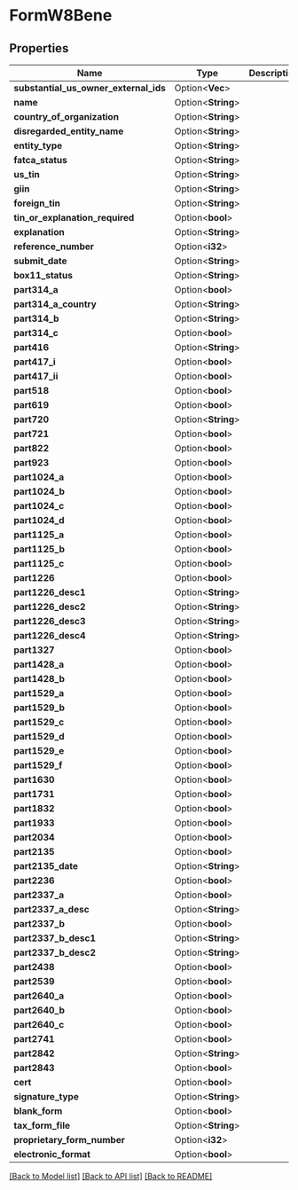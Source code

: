 # FormW8Bene

## Properties

Name | Type | Description | Notes
------------ | ------------- | ------------- | -------------
**substantial_us_owner_external_ids** | Option<**Vec<String>**> |  | [optional]
**name** | Option<**String**> |  | [optional]
**country_of_organization** | Option<**String**> |  | [optional]
**disregarded_entity_name** | Option<**String**> |  | [optional]
**entity_type** | Option<**String**> |  | [optional]
**fatca_status** | Option<**String**> |  | [optional]
**us_tin** | Option<**String**> |  | [optional]
**giin** | Option<**String**> |  | [optional]
**foreign_tin** | Option<**String**> |  | [optional]
**tin_or_explanation_required** | Option<**bool**> |  | [optional]
**explanation** | Option<**String**> |  | [optional]
**reference_number** | Option<**i32**> |  | [optional]
**submit_date** | Option<**String**> |  | [optional]
**box11_status** | Option<**String**> |  | [optional]
**part314_a** | Option<**bool**> |  | [optional]
**part314_a_country** | Option<**String**> |  | [optional]
**part314_b** | Option<**String**> |  | [optional]
**part314_c** | Option<**bool**> |  | [optional]
**part416** | Option<**String**> |  | [optional]
**part417_i** | Option<**bool**> |  | [optional]
**part417_ii** | Option<**bool**> |  | [optional]
**part518** | Option<**bool**> |  | [optional]
**part619** | Option<**bool**> |  | [optional]
**part720** | Option<**String**> |  | [optional]
**part721** | Option<**bool**> |  | [optional]
**part822** | Option<**bool**> |  | [optional]
**part923** | Option<**bool**> |  | [optional]
**part1024_a** | Option<**bool**> |  | [optional]
**part1024_b** | Option<**bool**> |  | [optional]
**part1024_c** | Option<**bool**> |  | [optional]
**part1024_d** | Option<**bool**> |  | [optional]
**part1125_a** | Option<**bool**> |  | [optional]
**part1125_b** | Option<**bool**> |  | [optional]
**part1125_c** | Option<**bool**> |  | [optional]
**part1226** | Option<**bool**> |  | [optional]
**part1226_desc1** | Option<**String**> |  | [optional]
**part1226_desc2** | Option<**String**> |  | [optional]
**part1226_desc3** | Option<**String**> |  | [optional]
**part1226_desc4** | Option<**String**> |  | [optional]
**part1327** | Option<**bool**> |  | [optional]
**part1428_a** | Option<**bool**> |  | [optional]
**part1428_b** | Option<**bool**> |  | [optional]
**part1529_a** | Option<**bool**> |  | [optional]
**part1529_b** | Option<**bool**> |  | [optional]
**part1529_c** | Option<**bool**> |  | [optional]
**part1529_d** | Option<**bool**> |  | [optional]
**part1529_e** | Option<**bool**> |  | [optional]
**part1529_f** | Option<**bool**> |  | [optional]
**part1630** | Option<**bool**> |  | [optional]
**part1731** | Option<**bool**> |  | [optional]
**part1832** | Option<**bool**> |  | [optional]
**part1933** | Option<**bool**> |  | [optional]
**part2034** | Option<**bool**> |  | [optional]
**part2135** | Option<**bool**> |  | [optional]
**part2135_date** | Option<**String**> |  | [optional]
**part2236** | Option<**bool**> |  | [optional]
**part2337_a** | Option<**bool**> |  | [optional]
**part2337_a_desc** | Option<**String**> |  | [optional]
**part2337_b** | Option<**bool**> |  | [optional]
**part2337_b_desc1** | Option<**String**> |  | [optional]
**part2337_b_desc2** | Option<**String**> |  | [optional]
**part2438** | Option<**bool**> |  | [optional]
**part2539** | Option<**bool**> |  | [optional]
**part2640_a** | Option<**bool**> |  | [optional]
**part2640_b** | Option<**bool**> |  | [optional]
**part2640_c** | Option<**bool**> |  | [optional]
**part2741** | Option<**bool**> |  | [optional]
**part2842** | Option<**String**> |  | [optional]
**part2843** | Option<**bool**> |  | [optional]
**cert** | Option<**bool**> |  | [optional]
**signature_type** | Option<**String**> |  | [optional]
**blank_form** | Option<**bool**> |  | [optional]
**tax_form_file** | Option<**String**> |  | [optional]
**proprietary_form_number** | Option<**i32**> |  | [optional]
**electronic_format** | Option<**bool**> |  | [optional]

[[Back to Model list]](../README.md#documentation-for-models) [[Back to API list]](../README.md#documentation-for-api-endpoints) [[Back to README]](../README.md)
